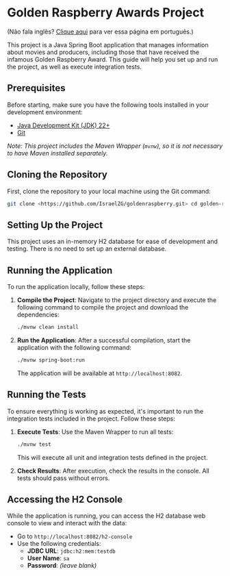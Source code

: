 Golden Raspberry Awards Project
===============================

(Não fala inglês? [Clique aqui](https://github.com/IsraelZG/goldenraspberry/blob/main/README.md) para ver essa página em português.)

This project is a Java Spring Boot application that manages information about movies and producers, including those that have received the infamous Golden Raspberry Award. This guide will help you set up and run the project, as well as execute integration tests.

Prerequisites
-------------

Before starting, make sure you have the following tools installed in your development environment:

-   [Java Development Kit (JDK) 22+](https://www.oracle.com/br/java/technologies/downloads/#java22)
-   [Git](https://git-scm.com/)

*Note: This project includes the Maven Wrapper (`mvnw`), so it is not necessary to have Maven installed separately.*

Cloning the Repository
----------------------

First, clone the repository to your local machine using the Git command:

```bash
git clone <https://github.com/IsraelZG/goldenraspberry.git> cd golden-raspberry-awards
``` 

Setting Up the Project
----------------------

This project uses an in-memory H2 database for ease of development and testing. There is no need to set up an external database.

Running the Application
-----------------------

To run the application locally, follow these steps:

1.  **Compile the Project**: Navigate to the project directory and execute the following command to compile the project and download the dependencies:

    ```bash
    ./mvnw clean install
    ``` 

2.  **Run the Application**: After a successful compilation, start the application with the following command:

    ```bash
    ./mvnw spring-boot:run
    ```

    The application will be available at `http://localhost:8082`.

Running the Tests
-----------------

To ensure everything is working as expected, it's important to run the integration tests included in the project. Follow these steps:

1.  **Execute Tests**: Use the Maven Wrapper to run all tests:

    ```bash    
    ./mvnw test
    ```

    This will execute all unit and integration tests defined in the project.


2.  **Check Results**: After execution, check the results in the console. All tests should pass without errors.

Accessing the H2 Console
------------------------

While the application is running, you can access the H2 database web console to view and interact with the data:

-   Go to `http://localhost:8082/h2-console`
-   Use the following credentials:
    -   **JDBC URL**: `jdbc:h2:mem:testdb`
    -   **User Name**: `sa`
    -   **Password**: *(leave blank)*
